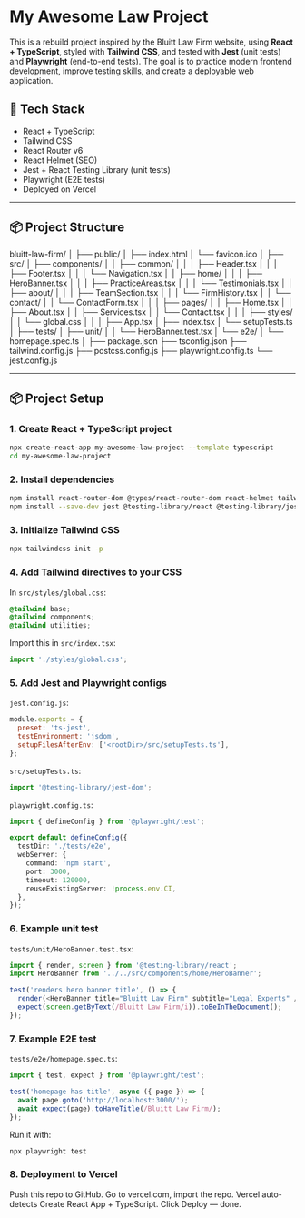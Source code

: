 # My Awesome Law Project

This is a rebuild project inspired by the Bluitt Law Firm website, using **React + TypeScript**, styled with **Tailwind CSS**, and tested with **Jest** (unit tests) and **Playwright** (end-to-end tests).
The goal is to practice modern frontend development, improve testing skills, and create a deployable web application.

## 🚀 Tech Stack
- React + TypeScript
- Tailwind CSS
- React Router v6
- React Helmet (SEO)
- Jest + React Testing Library (unit tests)
- Playwright (E2E tests)
- Deployed on Vercel

---

## 📦 Project Structure

bluitt-law-firm/
│
├── public/
│   ├── index.html
│   └── favicon.ico
│
├── src/
│   ├── components/
│   │   ├── common/
│   │   │   ├── Header.tsx
│   │   │   ├── Footer.tsx
│   │   │   └── Navigation.tsx
│   │   ├── home/
│   │   │   ├── HeroBanner.tsx
│   │   │   ├── PracticeAreas.tsx
│   │   │   └── Testimonials.tsx
│   │   ├── about/
│   │   │   ├── TeamSection.tsx
│   │   │   └── FirmHistory.tsx
│   │   └── contact/
│   │       └── ContactForm.tsx
│   │
│   ├── pages/
│   │   ├── Home.tsx
│   │   ├── About.tsx
│   │   ├── Services.tsx
│   │   └── Contact.tsx
│   │
│   ├── styles/
│   │   └── global.css
│   │
│   ├── App.tsx
│   ├── index.tsx
│   └── setupTests.ts
│
├── tests/
│   ├── unit/
│   │   └── HeroBanner.test.tsx
│   └── e2e/
│       └── homepage.spec.ts
│
├── package.json
├── tsconfig.json
├── tailwind.config.js
├── postcss.config.js
├── playwright.config.ts
└── jest.config.js

---

## 📦 Project Setup

### 1. Create React + TypeScript project
```bash
npx create-react-app my-awesome-law-project --template typescript
cd my-awesome-law-project
```

### 2. Install dependencies
```bash
npm install react-router-dom @types/react-router-dom react-helmet tailwindcss postcss autoprefixer
npm install --save-dev jest @testing-library/react @testing-library/jest-dom @testing-library/user-event @types/jest ts-jest playwright @playwright/test
```

### 3. Initialize Tailwind CSS
```bash
npx tailwindcss init -p
```

### 4. Add Tailwind directives to your CSS
In `src/styles/global.css`:
```css
@tailwind base;
@tailwind components;
@tailwind utilities;
```
Import this in `src/index.tsx`:
```ts
import './styles/global.css';
```

### 5. Add Jest and Playwright configs
`jest.config.js`:
```js
module.exports = {
  preset: 'ts-jest',
  testEnvironment: 'jsdom',
  setupFilesAfterEnv: ['<rootDir>/src/setupTests.ts'],
};
```
`src/setupTests.ts`:
```ts
import '@testing-library/jest-dom';
```

`playwright.config.ts`:
```ts
import { defineConfig } from '@playwright/test';

export default defineConfig({
  testDir: './tests/e2e',
  webServer: {
    command: 'npm start',
    port: 3000,
    timeout: 120000,
    reuseExistingServer: !process.env.CI,
  },
});
```

### 6. Example unit test
`tests/unit/HeroBanner.test.tsx`:
```ts
import { render, screen } from '@testing-library/react';
import HeroBanner from '../../src/components/home/HeroBanner';

test('renders hero banner title', () => {
  render(<HeroBanner title="Bluitt Law Firm" subtitle="Legal Experts" />);
  expect(screen.getByText(/Bluitt Law Firm/i)).toBeInTheDocument();
});
```

### 7. Example E2E test
`tests/e2e/homepage.spec.ts`:
```ts
import { test, expect } from '@playwright/test';

test('homepage has title', async ({ page }) => {
  await page.goto('http://localhost:3000/');
  await expect(page).toHaveTitle(/Bluitt Law Firm/);
});
```

Run it with:
```bash
npx playwright test
```

### 8. Deployment to Vercel
Push this repo to GitHub.
Go to vercel.com, import the repo.
Vercel auto-detects Create React App + TypeScript.
Click Deploy — done.
